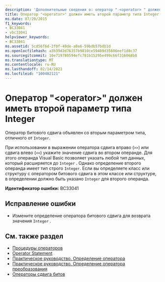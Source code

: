 ```yaml
---
description: 'Дополнительные сведения о: оператор " <operator> " должен иметь второй параметр типа "integer"'
title: Оператор "<operator>" должен иметь второй параметр типа Integer
ms.date: 07/20/2015
f1_keywords:
- BC33041
- vbc33041
helpviewer_keywords:
- BC33041
ms.assetid: 5cd56f6d-2f0f-49de-a8e6-59bdb57bdb1d
ms.openlocfilehash: a3b39d2d76357b9810ce59489d35606eef1d8c37
ms.sourcegitcommit: 10e719780594efc781b15295e499c66f316068b8
ms.translationtype: MT
ms.contentlocale: ru-RU
ms.lasthandoff: 02/14/2021
ms.locfileid: "100482121"
---
```

# <a name="operator-operator-must-have-a-second-parameter-of-type-integer"></a>Оператор "\<operator>" должен иметь второй параметр типа Integer

Оператор битового сдвига объявлен со вторым параметром типа, отличного от `Integer`.  
  
 При использовании в выражении оператора сдвига вправо (`>>`) или сдвига влево (`<<`) укажите значение сдвига во втором операнде. Для этого операнда Visual Basic позволяет указать любой тип данных, который расширяется до `Integer` . Однако определение второго операнда имеет тип строго `Integer`. Если вы определяете класс или структуру с оператором битового сдвига в этом классе или структуре, в определении должно быть указано `Integer` для второго операнда.  
  
 **Идентификатор ошибки:** BC33041  
  
## <a name="to-correct-this-error"></a>Исправление ошибки  
  
- Измените определение оператора битового сдвига для возврата значения `Integer` .  
  
## <a name="see-also"></a>См. также раздел

- [Процедуры операторов](../programming-guide/language-features/procedures/operator-procedures.md)
- [Operator Statement](../language-reference/statements/operator-statement.md)
- [Практическое руководство. Определение оператора](../programming-guide/language-features/procedures/how-to-define-an-operator.md)
- [Практическое руководство. Определение оператора преобразования](../programming-guide/language-features/procedures/how-to-define-a-conversion-operator.md)
- [Операторы сдвига битов](../language-reference/operators/bit-shift-operators.md)
